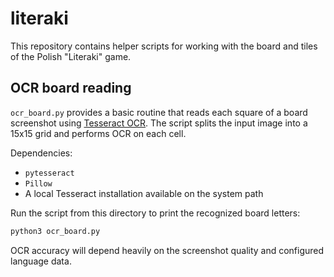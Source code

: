 # literaki

This repository contains helper scripts for working with the board and tiles of the Polish "Literaki" game.

## OCR board reading

`ocr_board.py` provides a basic routine that reads each square of a board screenshot using [Tesseract OCR](https://github.com/tesseract-ocr/tesseract). The script splits the input image into a 15x15 grid and performs OCR on each cell.

Dependencies:

- `pytesseract`
- `Pillow`
- A local Tesseract installation available on the system path

Run the script from this directory to print the recognized board letters:

```bash
python3 ocr_board.py
```

OCR accuracy will depend heavily on the screenshot quality and configured language data.
